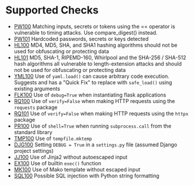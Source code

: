 # Supported Checks

* [PW100](checks/PW100.md) Matching inputs, secrets or tokens using the == operator is vulnerable to timing attacks. Use compare_digest() instead.
* [PW101](checks/PW101.md) Hardcoded passwords, secrets or keys detected
* [HL100](checks/HL100.md) MD4, MD5, SHA, and SHA1 hashing algorithms should not be used for obfuscating or protecting data
* [HL101](checks/HL101.md) MD5, SHA-1, RIPEMD-160, Whirlpool and the SHA-256 / SHA-512 hash algorithms all vulnerable to length-extension attacks and should not be used for obfuscating or protecting data
* [YML100](checks/YML100.md) Use of `yaml.load()` can cause arbitrary code execution. Suggests and has a "Quick Fix" to replace with `safe_load()` using existing arguments
* [FLK100](checks/FLK100.md) Use of `debug=True` when instantiating flask applications
* [RQ100](checks/RQ100.md) Use of `verify=False` when making HTTP requests using the `requests` package
* [RQ101](checks/RQ101.md) Use of `verify=False` when making HTTP requests using the `httpx` package
* [PR100](checks/PR100.md) Use of `shell=True` when running `subprocess.call` from the standard library
* [TMP100](checks/TMP100.md) Use of `tempfile.mktemp`
* [DJG100](checks/DJG100.md) Setting `DEBUG = True` in a `settings.py` file (assumed Django project settings)
* [JJ100](checks/JJ100.md) Use of Jinja2 without autoescaped input
* [EX100](checks/EX100.md) Use of builtin `exec()` function
* [MK100](checks/MK100.md) Use of Mako template without escaped input
* [SQL100](checks/SQL100.md) Possible SQL injection with Python string formatting